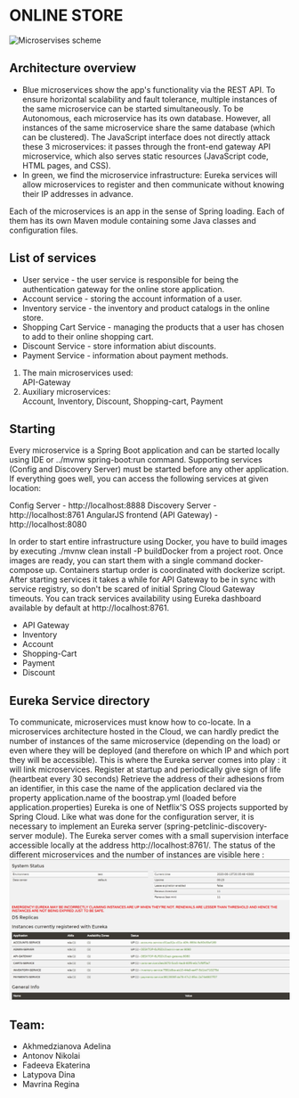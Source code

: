 # ONLINE STORE



![Microservises scheme](architecture.jpg "Architecture")

## Architecture overview
* Blue microservices show the app's functionality via the REST API. To ensure horizontal scalability and fault tolerance, multiple instances of the same microservice can be started simultaneously. To be Autonomous, each microservice has its own database. However, all instances of the same microservice share the same database (which can be clustered). The JavaScript interface does not directly attack these 3 microservices: it passes through the front-end gateway API microservice, which also serves static resources (JavaScript code, HTML pages, and CSS).
* In green, we find the microservice infrastructure: Eureka services will allow microservices to register and then communicate without knowing their IP addresses in advance.

Each of the microservices is an app in the sense of Spring loading. Each of them has its own Maven module containing some Java classes and configuration files.

## List of services
* User service - the user service is responsible for being the authentication gateway for the online store application. 
* Account service - storing the account information of a user.
* Inventory service - the inventory and product catalogs in the online store.
* Shopping Cart Service - managing the products that a user has chosen to add to their online shopping cart.
* Discount Service - store information abiut discounts.
* Payment Service - information about payment methods.

1. The main microservices used:  
API-Gateway 
2. Auxiliary microservices:  
Account, Inventory, Discount, Shopping-cart, Payment

## Starting
Every microservice is a Spring Boot application and can be started locally using IDE or ../mvnw spring-boot:run command. Supporting services (Config and Discovery Server) must be started before any other application. 
If everything goes well, you can access the following services at given location:

Config Server - http://localhost:8888
Discovery Server - http://localhost:8761
AngularJS frontend (API Gateway) - http://localhost:8080

In order to start entire infrastructure using Docker, you have to build images by executing ./mvnw clean install -P buildDocker from a project root. Once images are ready, you can start them with a single command docker-compose up. Containers startup order is coordinated with dockerize script. After starting services it takes a while for API Gateway to be in sync with service registry, so don't be scared of initial Spring Cloud Gateway timeouts. You can track services availability using Eureka dashboard available by default at http://localhost:8761.
*  API Gateway
*  Inventory
*  Account
*  Shopping-Cart
*  Payment
*  Discount

## Eureka Service directory
To communicate, microservices must know how to co-locate. In a microservices architecture hosted in the Cloud, we can hardly predict the number of instances of the same microservice (depending on the load) or even where they will be deployed (and therefore on which IP and which port they will be accessible). This is where the Eureka server comes into play : it will link microservices. 
Register at startup and periodically give sign of life (heartbeat every 30 seconds)
Retrieve the address of their adhesions from an identifier, in this case the name of the application declared via the property application.name of the boostrap.yml (loaded before application.properties)
Eureka is one of Netflix'S OSS projects supported by Spring Cloud.
Like what was done for the configuration server, it is necessary to implement an Eureka server (spring-petclinic-discovery-server module). 
The Eureka server comes with a small supervision interface accessible locally at the address http://localhost:8761/. The status of the different microservices and the number of instances 
are visible here :
![Microservises scheme](Eureka.jpg "Architecture") 
## Team: 
* Akhmedzianova Adelina
* Antonov Nikolai
* Fadeeva Ekaterina
* Latypova Dina
* Mavrina Regina
